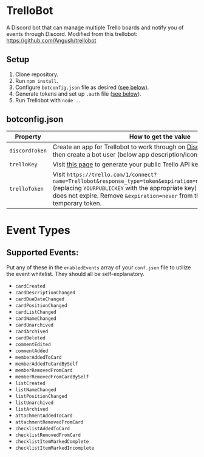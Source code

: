 # TrelloBot
A Discord bot that can manage multiple Trello boards and notify you of events through Discord.
Modified from this trellobot:  https://github.com/Angush/trellobot

## Setup
1. Clone repository.
2. Run `npm install`.
3. Configure `botconfig.json` file as desired ([see below](#botconfig.json)).
4. Generate tokens and set up `.auth` file ([see below](#auth)).
5. Run Trellobot with `node .`.

## botconfig.json

Property       | How to get the value
-------------- | ----------------------
`discordToken` | Create an app for Trellobot to work through on [Discord's developer site](https://discordapp.com/developers/applications/me/create), then create a bot user (below app description/icon) and copy the token.
`trelloKey`    | Visit [this page](https://trello.com/1/appKey/generate) to generate your public Trello API key.
`trelloToken`  | Visit `https://trello.com/1/connect?name=Trellobot&response_type=token&expiration=never&key=YOURPUBLICKEY` (replacing `YOURPUBLICKEY` with the appropriate key) to generate a token that does not expire. Remove `&expiration=never` from the URL if you'd prefer a temporary token.



# Event Types

## Supported Events:

Put any of these in the `enabledEvents` array of your `conf.json` file to utilize the event whitelist. They should all be self-explanatory.

* `cardCreated`
* `cardDescriptionChanged`
* `cardDueDateChanged`
* `cardPositionChanged`
* `cardListChanged`
* `cardNameChanged`
* `cardUnarchived`
* `cardArchived`
* `cardDeleted`
* `commentEdited`
* `commentAdded`
* `memberAddedToCard`
* `memberAddedToCardBySelf`
* `memberRemovedFromCard`
* `memberRemovedFromCardBySelf`
* `listCreated`
* `listNameChanged`
* `listPositionChanged`
* `listUnarchived`
* `listArchived`
* `attachmentAddedToCard`
* `attachmentRemovedFromCard`
* `checklistAddedToCard`
* `checklistRemovedFromCard`
* `checklistItemMarkedComplete`
* `checklistItemMarkedIncomplete`
